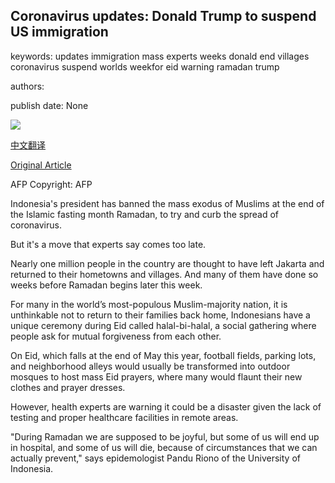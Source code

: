 ## Coronavirus updates: Donald Trump to suspend US immigration

keywords: updates immigration mass experts weeks donald end villages coronavirus suspend worlds weekfor eid warning ramadan trump

authors: 

publish date: None

![](https://m.files.bbci.co.uk/modules/bbc-morph-news-waf-page-meta/4.1.2/bbc_news_logo.png)

[中文翻译](Coronavirus%20updates%3A%20Donald%20Trump%20to%20suspend%20US%20immigration_zh.md)

[Original Article](https://www.bbc.com/news/live/business-52363531)

AFP Copyright: AFP

Indonesia's president has banned the mass exodus of Muslims at the end of the Islamic fasting month Ramadan, to try and curb the spread of coronavirus.

But it's a move that experts say comes too late.

Nearly one million people in the country are thought to have left Jakarta and returned to their hometowns and villages. And many of them have done so weeks before Ramadan begins later this week.

For many in the world’s most-populous Muslim-majority nation, it is unthinkable not to return to their families back home, Indonesians have a unique ceremony during Eid called halal-bi-halal, a social gathering where people ask for mutual forgiveness from each other.

On Eid, which falls at the end of May this year, football fields, parking lots, and neighborhood alleys would usually be transformed into outdoor mosques to host mass Eid prayers, where many would flaunt their new clothes and prayer dresses.

However, health experts are warning it could be a disaster given the lack of testing and proper healthcare facilities in remote areas.

"During Ramadan we are supposed to be joyful, but some of us will end up in hospital, and some of us will die, because of circumstances that we can actually prevent," says epidemologist Pandu Riono of the University of Indonesia.